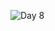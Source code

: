 
![Day 8](https://user-images.githubusercontent.com/45221397/68065363-3af63080-fd4e-11e9-9ed4-65418cec2a30.png)
